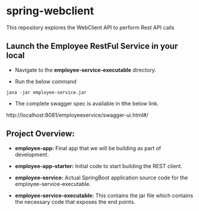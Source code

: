 # spring-webclient
This repository explores the WebClient API to perform Rest API calls

## Launch the Employee RestFul Service in your local

- Navigate to the **employee-service-executable** directory.

- Run the below command
```
java -jar employee-service.jar
```

- The complete swagger spec is available in tthe below link.

http://localhost:8081/employeeservice/swagger-ui.html#/

## Project Overview:

- **employee-app:** Final app that we will be building as part of development.

- **employee-app-starter:** Initial code to start building the REST client.

- **employee-service:** Actual SpringBoot application source code for the employee-service-executable.

- **employee-service-executable:** This contains the jar file which contains the necessary code that exposes the end points.
